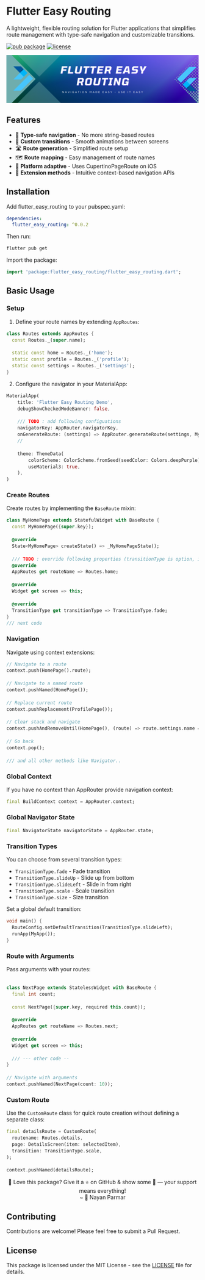 # Flutter Easy Routing

A lightweight, flexible routing solution for Flutter applications that simplifies route management with type-safe navigation and customizable transitions.

[![pub package](https://img.shields.io/pub/v/flutter_easy_routing.svg)](https://pub.dev/packages/flutter_easy_routing)
[![license](https://img.shields.io/badge/license-MIT-blue.svg)](https://opensource.org/licenses/MIT)

![Flutter Easy Routing](flutter_easy_routing.png)

## Features

- 🧭 **Type-safe navigation** - No more string-based routes
- 🔄 **Custom transitions** - Smooth animations between screens
- 🛣️ **Route generation** - Simplified route setup
- 🗺️ **Route mapping** - Easy management of route names
- 📱 **Platform adaptive** - Uses CupertinoPageRoute on iOS
- 🧩 **Extension methods** - Intuitive context-based navigation APIs

## Installation

Add flutter_easy_routing to your pubspec.yaml:

```yaml
dependencies:
  flutter_easy_routing: ^0.0.2
```

Then run:

```bash
flutter pub get
```

Import the package:

```dart
import 'package:flutter_easy_routing/flutter_easy_routing.dart';
```

## Basic Usage

### Setup

1. Define your route names by extending `AppRoutes`:

```dart
class Routes extends AppRoutes {
  const Routes._(super.name);

  static const home = Routes._('home');
  static const profile = Routes._('profile');
  static const settings = Routes._('settings');
}
```

2. Configure the navigator in your MaterialApp:

```dart
MaterialApp(
    title: 'Flutter Easy Routing Demo',
    debugShowCheckedModeBanner: false,

    /// TODO : add following configuations
    navigatorKey: AppRouter.navigatorKey,
    onGenerateRoute: (settings) => AppRouter.generateRoute(settings, MyHomePage()),
    //

    theme: ThemeData(
        colorScheme: ColorScheme.fromSeed(seedColor: Colors.deepPurple),
        useMaterial3: true,
    ),
)
```

### Create Routes

Create routes by implementing the `BaseRoute` mixin:

```dart
class MyHomePage extends StatefulWidget with BaseRoute {
  const MyHomePage({super.key});

  @override
  State<MyHomePage> createState() => _MyHomePageState();

  /// TODO : override following properties (transitionType is option, if not given than takes default that set on material app)
  @override
  AppRoutes get routeName => Routes.home;

  @override
  Widget get screen => this;

  @override
  TransitionType get transitionType => TransitionType.fade;
}
/// next code
```

### Navigation

Navigate using context extensions:

```dart
// Navigate to a route
context.push(HomePage().route);

// Navigate to a named route
context.pushNamed(HomePage());

// Replace current route
context.pushReplacement(ProfilePage());

// Clear stack and navigate
context.pushAndRemoveUntil(HomePage(), (route) => route.settings.name == Routes.home.path);

// Go back
context.pop();

/// and all other methods like Navigator..
```

### Global Context

If you have no context than AppRouter provide navigation context:

```dart
final BuildContext context = AppRouter.context;
```

### Global Navigator State

```dart
final NavigatorState navigatorState = AppRouter.state;
```

### Transition Types

You can choose from several transition types:

- `TransitionType.fade` - Fade transition
- `TransitionType.slideUp` - Slide up from bottom
- `TransitionType.slideLeft` - Slide in from right
- `TransitionType.scale` - Scale transition
- `TransitionType.size` - Size transition

Set a global default transition:

```dart
void main() {
  RouteConfig.setDefaultTransition(TransitionType.slideLeft);
  runApp(MyApp());
}
```

### Route with Arguments

Pass arguments with your routes:

```dart

class NextPage extends StatelessWidget with BaseRoute {
  final int count;

  const NextPage({super.key, required this.count});

  @override
  AppRoutes get routeName => Routes.next;

  @override
  Widget get screen => this;

  /// --- other code --
}

// Navigate with arguments
context.pushNamed(NextPage(count: 10));
```

### Custom Route

Use the `CustomRoute` class for quick route creation without defining a separate class:

```dart
final detailsRoute = CustomRoute(
  routename: Routes.details,
  page: DetailsScreen(item: selectedItem),
  transition: TransitionType.scale,
);

context.pushNamed(detailsRoute);
```

<p align="center">
  🌟 Love this package? Give it a ⭐ on GitHub & show some 💖 — your support means everything!
  <br>
  ~ 👤 Nayan Parmar
</p>

## Contributing

Contributions are welcome! Please feel free to submit a Pull Request.

## License

This package is licensed under the MIT License - see the [LICENSE](LICENSE) file for details.
